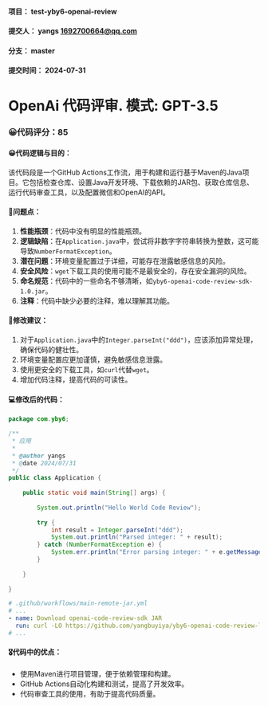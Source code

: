 #### 项目： test-yby6-openai-review
#### 提交人： yangs <1692700664@qq.com>
#### 分支： master
#### 提交时间： 2024-07-31

# OpenAi 代码评审. 模式: GPT-3.5

### 😀代码评分：85
#### 😀代码逻辑与目的：
该代码段是一个GitHub Actions工作流，用于构建和运行基于Maven的Java项目。它包括检查仓库、设置Java开发环境、下载依赖的JAR包、获取仓库信息、运行代码审查工具，以及配置微信和OpenAI的API。

#### 🤔问题点：
1. **性能瓶颈**：代码中没有明显的性能瓶颈。
2. **逻辑缺陷**：在`Application.java`中，尝试将非数字字符串转换为整数，这可能导致`NumberFormatException`。
3. **潜在问题**：环境变量配置过于详细，可能存在泄露敏感信息的风险。
4. **安全风险**：`wget`下载工具的使用可能不是最安全的，存在安全漏洞的风险。
5. **命名规范**：代码中的一些命名不够清晰，如`yby6-openai-code-review-sdk-1.0.jar`。
6. **注释**：代码中缺少必要的注释，难以理解其功能。

#### 🎯修改建议：
1. 对于`Application.java`中的`Integer.parseInt("ddd")`，应该添加异常处理，确保代码的健壮性。
2. 环境变量配置应更加谨慎，避免敏感信息泄露。
3. 使用更安全的下载工具，如`curl`代替`wget`。
4. 增加代码注释，提高代码的可读性。

#### 💻修改后的代码：
```java
package com.yby6;

/**
 * 应用
 *
 * @author yangs
 * @date 2024/07/31
 */
public class Application {
    
    public static void main(String[] args) {
        
        System.out.println("Hello World Code Review");
        
        try {
            int result = Integer.parseInt("ddd");
            System.out.println("Parsed integer: " + result);
        } catch (NumberFormatException e) {
            System.err.println("Error parsing integer: " + e.getMessage());
        }
        
    }
    
}
```

```yaml
# .github/workflows/main-remote-jar.yml
# ...
- name: Download openai-code-review-sdk JAR
  run: curl -LO https://github.com/yangbuyiya/yby6-openai-code-review-log/releases/download/v1.0/yby6-openai-code-review-sdk.jar
# ...
```

#### 🎖代码中的优点：
- 使用Maven进行项目管理，便于依赖管理和构建。
- GitHub Actions自动化构建和测试，提高了开发效率。
- 代码审查工具的使用，有助于提高代码质量。